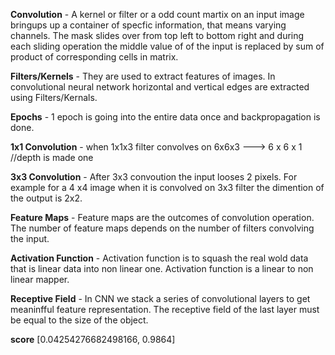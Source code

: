 **Convolution** - A kernel or filter or a odd count martix on an input image bringups up a container of specfic information, that means varying channels. The mask slides over from top left to bottom right and during each sliding operation the middle value of of the input is replaced by sum of product of corresponding cells in matrix.


**Filters/Kernels** - They are used to extract features of images. In convolutional neural network horizontal and vertical edges are extracted using Filters/Kernals.


**Epochs** - 1 epoch is going into the entire data once and backpropagation is done.


**1x1 Convolution** - when 1x1x3 filter convolves on 6x6x3 ---> 6 x 6 x 1 //depth is made one 


**3x3 Convolution** - After 3x3 convoution the input looses 2 pixels. For example for a 4 x4 image when it is convolved on 3x3 filter the dimention of the output is 2x2.


**Feature Maps** - Feature maps are the outcomes of convolution operation. The number of feature maps depends on the number of filters convolving the input.


**Activation Function** - Activation function is to squash the real wold data that is linear data into non linear one. Activation function is a linear to non linear mapper.


**Receptive Field** - In CNN we stack a series of convolutional layers to get meaninfful feature representation. The receptive field of the last layer must be equal to the size of the object.   

**score** [0.04254276682498166, 0.9864]
